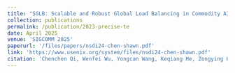 ```yaml
---
title: "SGLB: Scalable and Robust Global Load Balancing in Commodity AI Clusters"
collection: publications
permalink: /publication/2023-precise-te
date: April 2025
venue: 'SIGCOMM 2025'
paperurl: '/files/papers/nsdi24-chen-shawn.pdf'
link: 'https://www.usenix.org/system/files/nsdi24-chen-shawn.pdf'
citation: 'Chenchen Qi, Wenfei Wu, Yongcan Wang, Keqiang He, Zongying He, Chen-Yu Yen, Yu-Hsiang (Sean) Kao, Zhuo Jiang, Feng Luo, Surendra Anubolu, Yanjin Gao, Bingfeng Lin, Wenda Ni, Yiming Yang, Donglin Wei, Boyang Zhou, Jian Wang, Shan Ding'
---
```

